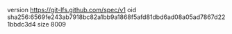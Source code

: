 version https://git-lfs.github.com/spec/v1
oid sha256:6569fe243ab7918bc82a1bb9a1868f5afd81dbd6ad08a05ad7867d221bbdc3d4
size 8009
